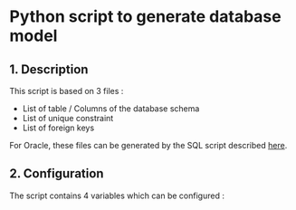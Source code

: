 # Python script to generate database model

## 1. Description
This script is based on 3 files : 
- List of table / Columns of the database schema
- List of unique constraint
- List of foreign keys

For Oracle, these files can be generated by the SQL script described [here](../oracle/oracle_model_snippet.md). 

## 2. Configuration

The script contains 4 variables which can be configured : 
```python

```

